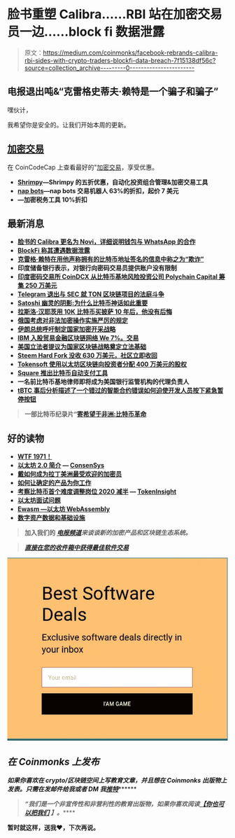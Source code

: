 # 脸书重塑 Calibra……RBI 站在加密交易员一边……block fi 数据泄露

> 原文：<https://medium.com/coinmonks/facebook-rebrands-calibra-rbi-sides-with-crypto-traders-blockfi-data-breach-7f15138df56c?source=collection_archive---------0----------------------->

## 电报退出吨&“克雷格史蒂夫·赖特是一个骗子和骗子”

嘿伙计，

我希望你是安全的。让我们开始本周的更新。

## [加密交易](https://coincodecap.com/deals)

在 CoinCodeCap 上查看最好的"[加密交易](https://coincodecap.com/deals)，享受优惠。

*   [**Shrimpy**](https://coincodecap.com/product/shrimpy-6?scroll=deal)**—Shrimpy 的五折优惠，自动化投资组合管理&加密交易工具**
*   **[**nap bots**](https://coincodecap.com/product/napbots-4?scroll=deal)—nap bots 交易机器人 63%的折扣，起价 7 美元**
*   **[](https://coincodecap.com/product/accointing-2?scroll=deal)****—加密税务工具 10%折扣******

## ******最新消息******

*   ******[脸书的 Calibra 更名为 Novi，详细说明钱包与 WhatsApp 的合作](https://www.coindesk.com/libra-facebook-blockchain-digital-wallet-novi-calibra)******
*   ******[BlockFi 称其遭遇数据泄露](https://www.theblockcrypto.com/post/65709/blockfi-says-it-suffered-a-data-breach-but-no-customer-funds-were-lost)******
*   ******[克雷格·赖特在用他声称拥有的比特币地址签名的信息中称之为“欺诈”](https://www.coindesk.com/craig-wright-called-fraud-message-signed-bitcoin-addresses-satoshi)******
*   ******印度储备银行表示，对银行向密码交易员提供账户没有限制******
*   ******[印度密码交易所 CoinDCX 从比特币基地风险投资公司 Polychain Capital 筹集 250 万美元](https://www.coindesk.com/indian-crypto-exchange-coindcx-polychain-capital-coinbase-ventures)******
*   ******[Telegram 退出与 SEC 就 TON 区块链项目的法庭斗争](https://www.coindesk.com/telegram-withdraws-appeal-sec)******
*   ******[Satoshi 幽灵的阴影:为什么比特币神话如此重要](https://www.coindesk.com/the-shadow-of-satoshis-ghost-why-bitcoin-mythology-matters)******
*   ******[拉斯洛·汉耶茨用 10K 比特币买披萨 10 年后，他没有后悔](https://www.coindesk.com/bitcoin-pizza-10-years-laszlo-hanyecz)******
*   ******[俄国考虑对非法加密操作实施严厉的规定](https://www.coindesk.com/russian-law-jail-time-for-crypto-operations)******
*   ******[伊朗总统呼吁制定国家加密开采战略](https://www.coindesk.com/rouhani-bitcoin-mining-iran)******
*   ******[IBM 入股贸易金融区块链网络 We 7%。交易](https://www.coindesk.com/ibm-we-trade-finance-blockchain)******
*   ******[美国立法者提议为国家区块链战略奠定立法基础](https://www.coindesk.com/brett-guthrie-emerging-technologies-blockchain-strategy)******
*   ******[Steem Hard Fork 没收 630 万美元，社区立即收回](https://www.coindesk.com/steem-hard-fork-hive)******
*   ******[Tokensoft 使用以太坊区块链向投资者分配 400 万美元的股权](https://www.coindesk.com/tokensoft-distributes-4m-in-equity-to-investors-using-ethereum-blockchain)******
*   ******[Square 推出比特币自动支付工具](https://www.coindesk.com/square-bitcoin-auto-payments-satoshis)******
*   ******一名前比特币基地律师即将成为美国银行监管机构的代理负责人******
*   ******[tBTC 事后分析描述了一个错过的智能合约错误如何迫使开发人员按下紧急暂停按钮](https://www.theblockcrypto.com/post/65941/tbtc-post-mortem-describes-how-a-missed-smart-contract-bug-forced-the-developers-to-press-the-emergency-pause-button)******

> ******一部比特币纪录片“[寄希望于非洲:比特币革命](https://www.youtube.com/watch?v=J9NtkrttqKs)******

## ******好的读物******

*   ******[WTF 1971！](/coinmonks/wtf-1971-f1c98dd919df)******
*   ******[以太坊 2.0 简介](https://media.consensys.net/introduction-to-ethereum-2-0-3771ea2e3923) — [ConsenSys](https://medium.com/u/6c7078bf7b01?source=post_page-----7f15138df56c--------------------------------)******
*   ******[戴如何成为拉丁美洲最受欢迎的加密员](https://blog.makerdao.com/how-dai-became-a-favorite-crypto-in-latin-america/)******
*   ******[如何让确定的产品为你工作](https://tokenbrice.xyz/posts/2020/definancial-services-guide/)******
*   ******[考察比特币首个难度调整岗位 2020 减半](/coinmonks/examine-the-bitcoin-first-difficulty-adjustment-post-2020-halving-43a62a4d5e6b) — [TokenInsight](https://medium.com/u/2b1ef783974d?source=post_page-----7f15138df56c--------------------------------)******
*   ******[以太坊面试问题](https://blog.coincodecap.com/ethereum-interview-questions-part-1/)******
*   ******[Ewasm —以太坊 WebAssembly](https://blog.coincodecap.com/ewasm-ethereum-webassembly/)******
*   ******[数字资产数据和基础设施](https://www.theblockcrypto.com/post/63689/research-report-the-state-of-the-digital-asset-data-and-infrastructure-commissioned-by-blockset)******

> ******加入我们的 [***电报频道***](https://t.me/joinchat/FyuZERD5oyp6LWbwLASOKQ)*来谈谈新的加密产品和区块链生态系统。*******

> *****[直接在您的收件箱中获得最佳软件交易](https://coincodecap.com/?utm_source=coinmonks)*****

*****[![](img/7c0b3dfdcbfea594cc0ae7d4f9bf6fcb.png)](https://coincodecap.com/?utm_source=coinmonks)*****

## *****在 Coinmonks 上发布*****

*****如果你喜欢在 crypto/区块链空间上写教育文章，并且想在 Coinmonks 出版物上发表。只需在**发邮件给我或者 DM 我**[***推特***](https://twitter.com/coinmonks)*******

> ********“我们是一个非宣传性和非营利性的教育出版物，如果你喜欢阅读*[](https://medium.com/coinmonks)**[*【你也可以把我们*](/coinmonks/monks-need-your-help-7440418d67ec) *】。**********

**********暂时就这样，送我❤️，下次再说。**********